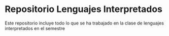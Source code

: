 # Repositorio Lenguajes Interpretados

Este repositorio incluye todo lo que se ha trabajado en la clase de lenguajes interpretados en el semestre
